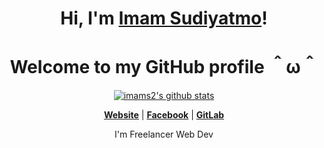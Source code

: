 <h1 align="center">Hi, I'm <a href="https://imams2.github.io">Imam Sudiyatmo</a>!</h1>
<h1 align="center">Welcome to my GitHub profile ＾ω＾</h1>

<p align="center">
  <a href="https://github.com/imams2"><img src="https://github-readme-stats.vercel.app/api?username=imams2&hide_border=true&show_icons=true" alt="imams2's github stats"></a>
</p>

<p align="center">
  <strong><a href="https://imams2.github.io">Website</a></strong> |
  <strong><a href="https://facebook.com/ImamDSign">Facebook</a></strong> |
  <strong><a href="https://gitlab.com/imams2">GitLab</a></strong>
</p>

<p align="center">I'm Freelancer Web Dev</p>